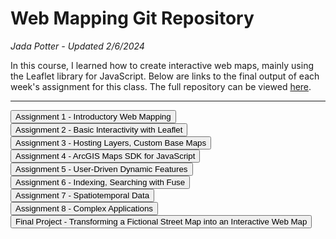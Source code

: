 # Web Mapping Git Repository

*Jada Potter - Updated 2/6/2024*

In this course, I learned how to create interactive web maps, mainly using the Leaflet library for JavaScript. Below are links to the final output of each week's assignment for this class. The full repository can be viewed [here](https://github.com/japotter1/web-mapping).

---

<button onclick="window.location.href='Lab1/index.html'">Assignment 1 - Introductory Web Mapping</button>
<br>
<button onclick="window.location.href='Lab2/index.html'">Assignment 2 - Basic Interactivity with Leaflet</button>
<br>
<button onclick="window.location.href='Lab3/index.html'">Assignment 3 - Hosting Layers, Custom Base Maps</button>
<br>
<button onclick="window.location.href='Lab4/index.html'">Assignment 4 - ArcGIS Maps SDK for JavaScript</button>
<br>
<button onclick="window.location.href='Lab5/index.html'">Assignment 5 - User-Driven Dynamic Features</button>
<br>
<button onclick="window.location.href='Lab6/index.html'">Assignment 6 - Indexing, Searching with Fuse</button>
<br>
<button onclick="window.location.href='Lab7/index.html'">Assignment 7 - Spatiotemporal Data</button>
<br>
<button onclick="window.location.href='Lab8/index.html'">Assignment 8 - Complex Applications</button>
<br>
<button onclick="window.location.href='Final/index.html'">Final Project - Transforming a Fictional Street Map into an Interactive Web Map</button>
<br>


